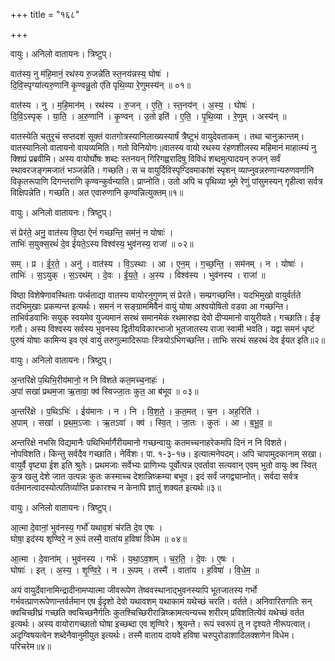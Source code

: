 +++
title = "१६८"

+++


वायुः। अनिलो वातायनः। त्रिष्टुप्।

वात॑स्य॒ नु म॑हि॒मानं॒ रथ॑स्य रु॒जन्ने॑ति स्त॒नय॑न्नस्य॒ घोषः॑ ।  
दि॒वि॒स्पृग्या॑त्यरु॒णानि॑ कृ॒ण्वन्नु॒तो ए॑ति पृथि॒व्या रे॒णुमस्य॑न् ॥ ०१॥

वात॑स्य । नु । म॒हि॒मान॑म् । रथ॑स्य । रु॒जन् । ए॒ति॒ । स्त॒नय॑न् । अ॒स्य॒ । घोषः॑ ।  
दि॒वि॒ऽस्पृक् । या॒ति॒ । अ॒रु॒णानि॑ । कृ॒ण्वन् । उ॒तो इति॑ । ए॒ति॒ । पृ॒थि॒व्या । रे॒णुम् । अस्य॑न् ॥

वातस्येति चतुरृचं सप्तदशं सूक्तं वातगोत्रस्यानिलाख्यस्यार्षं त्रैष्टुभं वायुदेवताकम् । तथा चानुक्रान्तम्। वातस्यानिलो वातायनो वायव्यमिति। गतो विनियोगः॥वातस्य वायो रथस्य रंहणशीलस्य महिमानं माहात्म्यं नु क्शिप्रं प्रब्रवीमि। अस्य वायोर्घोषः शब्दः स्तनयन् गिरिगह्वरादिषु विविधं शब्दमुत्पादयन् रुजन् सर्वं स्थावरजङ्गमजातं भञ्जन्नेति। गच्छति। स च वायुर्दिविस्पृग्दिवमाकांशं स्पृशन् व्याप्नुवन्नरुणान्यरुणवर्णानि विकृतरूपाणि दिगन्तराणि कृण्वन्कुर्वन्याति। प्राप्नोति। उतो अपि च पृथिव्या भूमे रेणुं पांसुमस्यन् गृहीत्वा सर्वत्र विक्षिपन्नेति। गच्छति। अत एवारुणानि कृण्वन्नित्युक्तम्॥१॥

वायुः। अनिलो वातायनः। त्रिष्टुप्।

सं प्रेर॑ते॒ अनु॒ वात॑स्य वि॒ष्ठा ऐनं॑ गच्छन्ति॒ सम॑नं॒ न योषाः॑ ।  
ताभिः॑ स॒युक्स॒रथं॑ दे॒व ई॑यते॒ऽस्य विश्व॑स्य॒ भुव॑नस्य॒ राजा॑ ॥ ०२॥

सम् । प्र । ई॒र॒ते॒ । अनु॑ । वात॑स्य । वि॒ऽस्थाः । आ । ए॒न॒म् । ग॒च्छ॒न्ति॒ । सम॑नम् । न । योषाः॑ ।  
ताभिः॑ । स॒ऽयुक् । स॒ऽरथ॑म् । दे॒वः । ई॒य॒ते॒ । अ॒स्य । विश्व॑स्य । भुव॑नस्य । राजा॑ ॥

विष्ठा विशेषेणावस्थिताः पर्व्चताद्या वातस्य वायोरनुगुणम् सं प्रेरते। सम्प्रगच्छन्ति। यदभिमुखो वायुर्वर्तते तदभिमुखाः प्रकम्पन्त इत्यर्थः। समनं न सङ्ग्राममिवैनं वायुं योषा अश्वयोषितो वडवा आ गच्छन्ति। ताभिर्वडवाभिः सयुक् स्वयमेव युज्यमानं सरथं समानमेकं रथमारुह्य देवो दीप्यमानो वायुरीयते। गच्छाति। ईङ् गतौ। अस्य विश्वस्य सर्वस्य भुवनस्य द्वितीयविकारभाजो भूतजातस्य राजा स्वामी भवति। यद्वा समनं धृष्टं पुरुषं योषाः कामिन्य इव एवं वायुं तरुगुल्मादिरूपाः स्त्रियोऽभिगच्छन्ति। ताभिः सरथं सहरथं देव ईयत इति॥२॥

वायुः। अनिलो वातायनः। त्रिष्टुप्।

अ॒न्तरि॑क्षे प॒थिभि॒रीय॑मानो॒ न नि वि॑शते कत॒मच्च॒नाहः॑ ।  
अ॒पां सखा॑ प्रथम॒जा ऋ॒तावा॒ क्व॑ स्विज्जा॒तः कुत॒ आ ब॑भूव ॥ ०३॥

अ॒न्तरि॑क्षे । प॒थिऽभिः॑ । ईय॑मानः । न । नि । वि॒श॒ते॒ । क॒त॒मत् । च॒न । अह॒रिति॑ ।  
अ॒पाम् । सखा॑ । प्र॒थ॒म॒ऽजाः । ऋ॒तऽवा॑ । क्व॑ । स्वि॒त् । जा॒तः । कुतः॑ । आ । ब॒भू॒व॒ ॥

अन्तरिक्षे नभसि विद्यमानैः पथिभिर्मार्गैरीयमानो गच्छन्वायुः कतमच्चनाहरेकमपि दिनं न नि विशते। नोपविशति। किन्तु सर्वदैव गच्छाति। नेर्विशः। पा. १-३-१७। इत्यात्मनेपदम्। अपि चापामुदकानाम् सखा। वायुर्वै वृष्ट्या ईश इति श्रुतेः। प्रथमजाः सर्वेभ्यः प्राणिभ्यः पूर्वोत्पन्न एवर्तावा सत्यवान् एवम् भुतो वायुः क्व स्वित् कुत्र खलु देशे जात उत्पन्नः कुतः कस्माच्च देशान्निष्क्रम्या बभूव। इदं सर्वं जगद्व्याप्नोत्। सर्वदा सर्वत्र वर्तमानत्वादस्योत्पतिर्व्याप्ति प्रकारश्च न केनापि ज्ञातुं शक्यत इत्यर्थः॥३॥

वायुः। अनिलो वातायनः। त्रिष्टुप्।

आ॒त्मा दे॒वानां॒ भुव॑नस्य॒ गर्भो॑ यथाव॒शं च॑रति दे॒व ए॒षः ।  
घोषा॒ इद॑स्य शृण्विरे॒ न रू॒पं तस्मै॒ वाता॑य ह॒विषा॑ विधेम ॥ ०४॥

आ॒त्मा । दे॒वाना॑म् । भुव॑नस्य । गर्भः॑ । य॒था॒ऽव॒शम् । च॒र॒ति॒ । दे॒वः । ए॒षः ।  
घोषाः॑ । इत् । अ॒स्य॒ । शृ॒ण्वि॒रे॒ । न । रू॒पम् । तस्मै॑ । वाता॑य । ह॒विषा॑ । वि॒धे॒म॒ ॥

अयं वायुर्देवानामिन्द्रादीनामप्यात्मा जीवरूपेण तेष्ववस्थानाद्भुवनस्यापि भूतजातस्य गर्भो गर्भवत्प्राणरूपेणान्तर्वर्तमान एष ईदृशो देवो यथावशम् यथाकामं यथेच्छं चरति। वर्तते। अनिवारितगतिः सन् क्वचिच्छीघ्रं गच्छति क्वचिच्छनैर्गतिः कुतश्चिच्छिरीरान्निष्क्रामत्यन्यच्च शरीरम् प्रविशतित्येवं यथेच्छं वर्तत इत्यर्थः। अस्य वायोरागच्छातो घोषा इच्छब्दा एव शृण्विरे। श्रूयन्ते। रूपं स्वरूपं तु न दृश्यते नीरूपत्वात्। अदृग्विषयत्वेन शब्देनैवानुमीयुत इत्यर्थः। तस्मै वाताय दायवे हविषा चरुपुरोडाशादिलक्शणेन विधेम। परिचरेम॥४॥